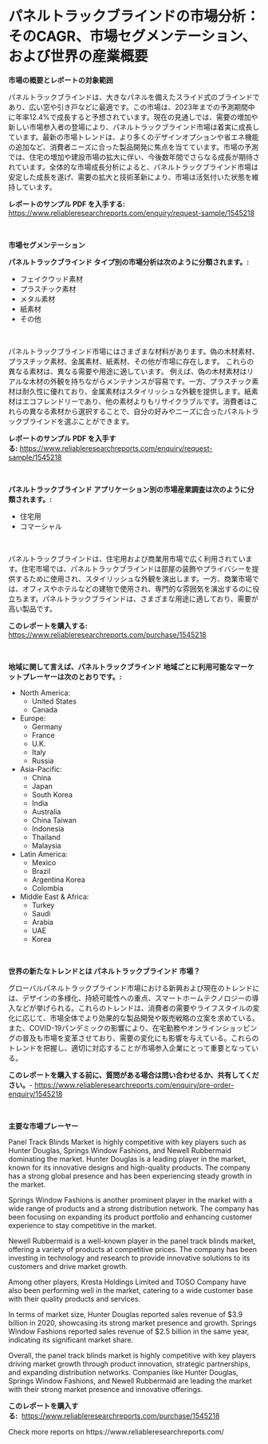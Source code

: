 <p><h1>パネルトラックブラインドの市場分析：そのCAGR、市場セグメンテーション、および世界の産業概要</h1></p><p><strong>市場の概要とレポートの対象範囲</strong></p>
<p><p>パネルトラックブラインドは、大きなパネルを備えたスライド式のブラインドであり、広い窓や引き戸などに最適です。この市場は、2023年までの予測期間中に年率12.4%で成長すると予想されています。現在の見通しでは、需要の増加や新しい市場参入者の登場により、パネルトラックブラインド市場は着実に成長しています。最新の市場トレンドは、より多くのデザインオプションや省エネ機能の追加など、消費者ニーズに合った製品開発に焦点を当てています。市場の予測では、住宅の増加や建設市場の拡大に伴い、今後数年間でさらなる成長が期待されています。全体的な市場成長分析によると、パネルトラックブラインド市場は安定した成長を遂げ、需要の拡大と技術革新により、市場は活気付いた状態を維持しています。</p></p>
<p><strong>レポートのサンプル PDF を入手する:</strong> <a href="https://www.reliableresearchreports.com/enquiry/request-sample/1545218">https://www.reliableresearchreports.com/enquiry/request-sample/1545218</a></p>
<p>&nbsp;</p>
<p><strong>市場セグメンテーション</strong></p>
<p><strong>パネルトラックブラインド タイプ別の市場分析は次のように分類されます。:</strong></p>
<p><ul><li>フェイクウッド素材</li><li>プラスチック素材</li><li>メタル素材</li><li>紙素材</li><li>その他</li></ul></p>
<p>&nbsp;</p>
<p><p>パネルトラックブラインド市場にはさまざまな材料があります。偽の木材素材、プラスチック素材、金属素材、紙素材、その他が市場に存在します。 これらの異なる素材は、異なる需要や用途に適しています。 例えば、偽の木材素材はリアルな木材の外観を持ちながらメンテナンスが容易です。一方、プラスチック素材は耐久性に優れており、金属素材はスタイリッシュな外観を提供します。紙素材はエコフレンドリーであり、他の素材よりもリサイクラブルです。消費者はこれらの異なる素材から選択することで、自分の好みやニーズに合ったパネルトラックブラインドを選ぶことができます。</p></p>
<p><strong>レポートのサンプル PDF を入手する:</strong>&nbsp;<a href="https://www.reliableresearchreports.com/enquiry/request-sample/1545218">https://www.reliableresearchreports.com/enquiry/request-sample/1545218</a></p>
<p>&nbsp;</p>
<p><strong> パネルトラックブラインド アプリケーション別の市場産業調査は次のように分類されます。:</strong></p>
<p><ul><li>住宅用</li><li>コマーシャル</li></ul></p>
<p>&nbsp;</p>
<p><p>パネルトラックブラインドは、住宅用および商業用市場で広く利用されています。住宅市場では、パネルトラックブラインドは部屋の装飾やプライバシーを提供するために使用され、スタイリッシュな外観を演出します。一方、商業市場では、オフィスやホテルなどの建物で使用され、専門的な雰囲気を演出するのに役立ちます。パネルトラックブラインドは、さまざまな用途に適しており、需要が高い製品です。</p></p>
<p><strong>このレポートを購入する:</strong>&nbsp; <a href="https://www.reliableresearchreports.com/purchase/1545218">https://www.reliableresearchreports.com/purchase/1545218</a></p>
<p>&nbsp;</p>
<p><strong>地域に関して言えば、パネルトラックブラインド 地域ごとに利用可能なマーケットプレーヤーは次のとおりです。:</strong></p>
<p><ul>
    <li>
        North America:
        <ul>
            <li>United States</li>
            <li>Canada</li>
        </ul>
    </li>
    <li>
        Europe:
        <ul>
            <li>Germany</li>
            <li>France</li>
            <li>U.K.</li>
            <li>Italy</li>
            <li>Russia</li>
        </ul>
    </li>
    <li>
        Asia-Pacific:
        <ul>
            <li>China</li>
            <li>Japan</li>
            <li>South Korea</li>
            <li>India</li>
            <li>Australia</li>
            <li>China Taiwan</li>
            <li>Indonesia</li>
            <li>Thailand</li>
            <li>Malaysia</li>
        </ul>
    </li>
    <li>
        Latin America:
        <ul>
            <li>Mexico</li>
            <li>Brazil</li>
            <li>Argentina Korea</li>
            <li>Colombia</li>
        </ul>
    </li>
    <li>
        Middle East & Africa:
        <ul>
            <li>Turkey</li>
            <li>Saudi</li>
            <li>Arabia</li>
            <li>UAE</li>
            <li>Korea</li>
        </ul>
    </li>
    </ul></p>
<p>&nbsp;</p>
<p><strong>世界の新たなトレンドとは パネルトラックブラインド 市場？</strong></p>
<p><p>グローバルパネルトラックブラインド市場における新興および現在のトレンドには、デザインの多様化、持続可能性への重点、スマートホームテクノロジーの導入などが挙げられる。これらのトレンドは、消費者の需要やライフスタイルの変化に応じて、市場全体でより効果的な製品開発や販売戦略の立案を求めている。また、COVID-19パンデミックの影響により、在宅勤務やオンラインショッピングの普及も市場を変革させており、需要の変化にも影響を与えている。これらのトレンドを把握し、適切に対応することが市場参入企業にとって重要となっている。</p></p>
<p><strong>このレポートを購入する前に、質問がある場合は問い合わせるか、共有してください。</strong>- <a href="https://www.reliableresearchreports.com/enquiry/pre-order-enquiry/1545218">https://www.reliableresearchreports.com/enquiry/pre-order-enquiry/1545218</a></p>
<p>&nbsp;</p>
<p><strong>主要な市場プレーヤー</strong></p>
<p><p>Panel Track Blinds Market is highly competitive with key players such as Hunter Douglas, Springs Window Fashions, and Newell Rubbermaid dominating the market. Hunter Douglas is a leading player in the market, known for its innovative designs and high-quality products. The company has a strong global presence and has been experiencing steady growth in the market.</p><p>Springs Window Fashions is another prominent player in the market with a wide range of products and a strong distribution network. The company has been focusing on expanding its product portfolio and enhancing customer experience to stay competitive in the market.</p><p>Newell Rubbermaid is a well-known player in the panel track blinds market, offering a variety of products at competitive prices. The company has been investing in technology and research to provide innovative solutions to its customers and drive market growth.</p><p>Among other players, Kresta Holdings Limited and TOSO Company have also been performing well in the market, catering to a wide customer base with their quality products and services.</p><p>In terms of market size, Hunter Douglas reported sales revenue of $3.9 billion in 2020, showcasing its strong market presence and growth. Springs Window Fashions reported sales revenue of $2.5 billion in the same year, indicating its significant market share.</p><p>Overall, the panel track blinds market is highly competitive with key players driving market growth through product innovation, strategic partnerships, and expanding distribution networks. Companies like Hunter Douglas, Springs Window Fashions, and Newell Rubbermaid are leading the market with their strong market presence and innovative offerings.</p></p>
<p><strong>このレポートを購入する:</strong>&nbsp;&nbsp;<a href="https://www.reliableresearchreports.com/purchase/1545218">https://www.reliableresearchreports.com/purchase/1545218</a></p>
<p>Check more reports on https://www.reliableresearchreports.com/</p>